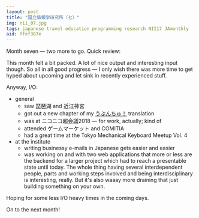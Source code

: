 ```yaml
---
layout: post
title: "国立情報学研究所〔七〕"
img: nii_07.jpg
tags: japanese travel education programming research NII17 JAmonthly
aid: ffef387e
---
```


Month seven — two more to go. Quick review:

This month felt a bit packed. A lot of nice output and interesting input though. So all in all good progress — I only wish there was more time to get hyped about upcoming and let sink in recently experienced stuff.

Anyway, I/O:

* general
    * saw <span class="mixlang"><span class="swap" swap="Lake Biwa(ko? — the ko means lake)"><span class="inner">琵琶湖</span></span></span> and <span class="mixlang"><span class="swap" swap="the shrine where the anual Karuta chapionship takes place"><span class="inner">近江神宮</span></span></span>
    * got out a new chapter of my [<span class="mixlang"><span class="swap" swap="Ubunchu!"><span class="inner">うぶんちゅ！</span></span></span>](/a/d932debd) translation
    * was at <span class="mixlang"><span class="swap" swap="the Japan equivalent of Vidcon if it were hosted by YouTube (?)"><span class="inner">ニコニコ超会議2018</span></span></span> — for work, actually; kind of
    * attended <span class="mixlang"><span class="swap" swap="Game Market"><span class="inner">ゲームマーケット</span></span></span> and COMITIA
    * had a great time at the Tokyo Mechanical Keyboard Meetup Vol. 4
* at the institute
    * writing businessy e-mails in Japanese gets easier and easier
    * was working on and with two web applications that more or less are the backend for a larger project which had to reach a presentable state until today. The whole thing having several interdependent people, parts and working steps involved and being interdisciplinary is interesting, really. But it's also waaay more draining that just building something on your own.

Hoping for some less I/O heavy times in the coming days. 

On to the next month!
